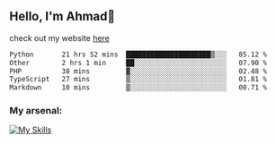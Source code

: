 
## Hello, I'm Ahmad👋

check out my website [here](https://ahmadalwi.com/)

<!--START_SECTION:waka-->

```txt
Python       21 hrs 52 mins  █████████████████████▒░░░   85.12 %
Other        2 hrs 1 min     ██░░░░░░░░░░░░░░░░░░░░░░░   07.90 %
PHP          38 mins         ▓░░░░░░░░░░░░░░░░░░░░░░░░   02.48 %
TypeScript   27 mins         ▒░░░░░░░░░░░░░░░░░░░░░░░░   01.81 %
Markdown     10 mins         ▒░░░░░░░░░░░░░░░░░░░░░░░░   00.71 %
```

<!--END_SECTION:waka-->

### My arsenal:

[![My Skills](https://skillicons.dev/icons?i=js,ts,py,go,react,nextjs,svelte,nodejs,django,tailwind,html,css,sass,firebase,mongodb,postgres,mysql,redis,git,github,docker,vscode,figma,godot)](https://skillicons.dev)
